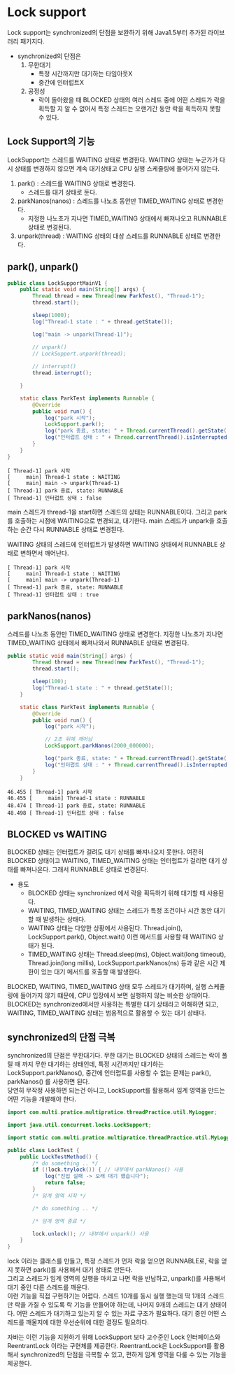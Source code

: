 # Lock support
Lock support는 synchronized의 단점을 보완하기 위해 Java1.5부터 추가된 라이브러리 패키지다.  
- synchronized의 단점은
  1. 무한대기
     - 특정 시간까지만 대기하는 타임아웃X
     - 중간에 인터럽트X
  2. 공정성
     - 락이 돌아왔을 때 BLOCKED 상태의 여러 스레드 중에 어떤 스레드가 락을 획득할 지 알 수 없어서 특정 스레드는 오랜기간 동안 락을 획득하지 못할 수 있다.

## Lock Support의 기능
LockSupport는 스레드를 WAITING 상태로 변경한다. WAITING 상태는 누군가가 다시 상태를 변경하지 않으면 계속 대기상태고 CPU 실행 스케줄링에 들어가지 않는다.
1. park() : 스레드를 WAITING 상태로 변경한다.
   - 스레드를 대기 상태로 둔다. 
2. parkNanos(nanos) : 스레드를 나노초 동안만 TIMED_WAITING 상태로 변경한다.
   - 지정한 나노초가 지나면 TIMED_WAITING 상태에서 빠져나오고 RUNNABLE 상태로 변경된다.
3. unpark(thread) : WAITING 상태의 대상 스레드를 RUNNABLE 상태로 변경한다.


## park(), unpark()
````java
public class LockSupportMainV1 {
    public static void main(String[] args) {
        Thread thread = new Thread(new ParkTest(), "Thread-1");
        thread.start();

        sleep(1000);
        log("Thread-1 state : " + thread.getState());

        log("main -> unpark(Thread-1)");

        // unpark()
        // LockSupport.unpark(thread); 
        
        // interrupt()
        thread.interrupt();

    }

    static class ParkTest implements Runnable {
        @Override
        public void run() {
            log("park 시작");
            LockSupport.park();
            log("park 종료, state: " + Thread.currentThread().getState());
            log("인터럽트 상태 : " + Thread.currentThread().isInterrupted());
        }
    }
}
````
````text
[ Thread-1] park 시작
[     main] Thread-1 state : WAITING
[     main] main -> unpark(Thread-1)
[ Thread-1] park 종료, state: RUNNABLE
[ Thread-1] 인터럽트 상태 : false
````
main 스레드가 thread-1을 start하면 스레드의 상태는 RUNNABLE이다. 그리고 park를 호출하는 시점에 WAITING으로 변경되고, 대기한다. main 스레드가 unpark을 호출하는 순간 다시 RUNNABLE 상태로 변경된다.

WAITING 상태의 스레드에 인터럽트가 발생하면 WAITING 상태에서 RUNNABLE 상태로 변하면서 깨어난다.
````text
[ Thread-1] park 시작
[     main] Thread-1 state : WAITING
[     main] main -> unpark(Thread-1)
[ Thread-1] park 종료, state: RUNNABLE
[ Thread-1] 인터럽트 상태 : true
````
## parkNanos(nanos)
스레드를 나노초 동안만 TIMED_WAITING 상태로 변경한다. 지정한 나노초가 지나면 TIMED_WAITING 상태에서 빠져나와서 RUNNABLE 상태로 변경된다.  
````java
public static void main(String[] args) {
        Thread thread = new Thread(new ParkTest(), "Thread-1");
        thread.start();

        sleep(100);
        log("Thread-1 state : " + thread.getState());
    }

    static class ParkTest implements Runnable {
        @Override
        public void run() {
            log("park 시작");

            // 2초 뒤에 깨어남
            LockSupport.parkNanos(2000_000000);

            log("park 종료, state: " + Thread.currentThread().getState());
            log("인터럽트 상태 : " + Thread.currentThread().isInterrupted());
        }
    }
````
````text
46.455 [ Thread-1] park 시작
46.455 [     main] Thread-1 state : RUNNABLE
48.474 [ Thread-1] park 종료, state: RUNNABLE
48.498 [ Thread-1] 인터럽트 상태 : false
````
## BLOCKED vs WAITING
BLOCKED 상태는 인터럽트가 걸려도 대기 상태를 빠져나오지 못한다. 여전히 BLOCKED 상태이고 WAITING, TIMED_WAITING 상태는 인터럽트가 걸리면 대기 상태를 빠져나온다. 그래서 RUNNABLE 상태로 변경된다.  
- 용도 
  - BLOCKED 상태는 synchronized 에서 락을 획득하기 위해 대기할 때 사용된다.
  - WAITING, TIMED_WAITING 상태는 스레드가 특정 조건이나 시간 동안 대기할 때 발생하는 상태다.
  - WAITING 상태는 다양한 상황에서 사용된다. Thread.join(), LockSupport.park(), Object.wait() 이런 메서드를 사용할 때 WAITING 상태가 된다.
  - TIMED_WAITING 상태는 Thread.sleep(ms), Object.wait(long timeout), Thread.join(long millis), LockSupport.parkNanos(ns) 등과 같은 시간 제한이 있는 대기 메서드를 호출할 때 발생한다.

BLOCKED, WAITING, TIMED_WAITING 상태 모두 스레드가 대기하며, 실행 스케줄링에 들어가지 않기 떄문에, CPU 입장에서 보면 실행하지 않는 비슷한 상태이다. BLOCKED는 synchronized에서만 사용하는 특별한 대기 상태라고 이해하면 되고, WAITING, TIMED_WAITING 상태는 범용적으로 활용할 수 있는 대기 상태다.

## synchronized의 단점 극복 
synchronized의 단점은 무한대기다. 무한 대기는 BLOCKED 상태의 스레드는 락이 풀릴 때 까지 무한 대기하는 상태인데, 특정 시간까지만 대기하는 LockSupport.parkNanos(), 중간에 인터럽트를 사용할 수 없는 문제는 park(), parkNanos() 를 사용하면 된다.  
당연히 무작정 사용하면 되는건 아니고, LockSupport를 활용해서 임계 영역을 만드는 어떤 기능을 개발해야 한다.

```java
import com.multi.pratice.multipratice.threadPractice.util.MyLogger;

import java.util.concurrent.locks.LockSupport;

import static com.multi.pratice.multipratice.threadPractice.util.MyLogger.*;

public class LockTest {
    public LockTestMethod() {
        /* do something .. */
        if (!lock.trylock()) { // 내부에서 parkNanos() 사용
            log("진입 실패 -> 오래 대기 했습니다");
            return false;
        }
        /* 임계 영역 시작 */

        /* do something .. */

        /* 임계 영역 종료 */

        lock.unlock(); // 내부에서 unpark() 사용
    }
}
```
lock 이라는 클래스를 만들고, 특정 스레드가 먼저 락을 얻으면 RUNNABLE로, 락을 얻지 못하면 park()를 사용해서 대기 상태로 만든다.  
그리고 스레드가 임계 영역의 실행을 마치고 나면 락을 반납하고, unpark()를 사용해서 대기 중인 다른 스레드를 깨운다.  
이런 기능을 직접 구현하기는 어렵다. 스레드 10개를 동시 실행 했는데 딱 1개의 스레드만 락을 가질 수 있도록 락 기능을 만들어야 하는데, 나머지 9개의 스레드는 대기 상태이다. 어떤 스레드가 대기하고 있는지 알 수 있는 자료 구조가 필요하다. 대기 중인 어떤 스레드를 깨울지에 대한 우선순위에 대한 결정도 필요하다.  

자바는 이런 기능을 지원하기 위해 LockSupport 보다 고수준인 Lock 인터페이스와 ReentrantLock 이라는 구현체를 제공한다.
ReentrantLock은 LockSupport를 활용해서 synchronized의 단점을 극복할 수 있고, 편하게 임계 영역을 다룰 수 있는 기능을 제공한다.